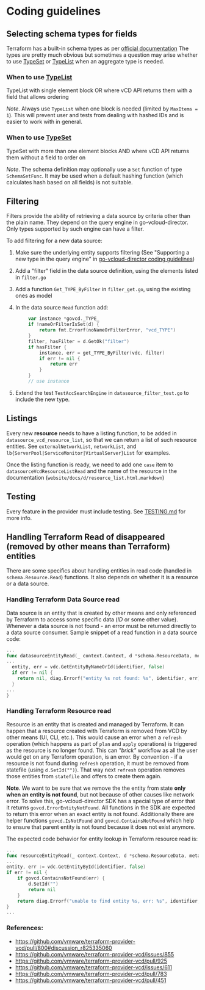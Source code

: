 # Coding guidelines


## Selecting schema types for fields 

Terraform has a built-in schema types as per [official documentation](https://www.terraform.io/docs/extend/schemas/schema-types.html)
The types are pretty much obvious but sometimes a question may arise whether to use
[TypeSet](https://www.terraform.io/docs/extend/schemas/schema-types.html#typeset) or
[TypeList](https://www.terraform.io/docs/extend/schemas/schema-types.html#typelist)
when an aggregate type is needed.

### When to use [TypeList](https://www.terraform.io/docs/extend/schemas/schema-types.html#typelist)

TypeList with single element block OR where vCD API returns them with a field that allows ordering

*Note*. Always use `TypeList` when one block is needed (limited by `MaxItems = 1`). This will prevent
user and tests from dealing with hashed IDs and is easier to work with in general.

### When to use [TypeSet](https://www.terraform.io/docs/extend/schemas/schema-types.html#typeset)

TypeSet with more than one element blocks AND where vCD API returns them without a field to order on

*Note*. The schema definition may optionally use a `Set` function of type `SchemaSetFunc`. It may be
used when a default hashing function (which calculates hash based on all fields) is not suitable.

## Filtering

Filters provide the ability of retrieving a data source by criteria other than the plain name. They depend on
the query engine in go-vcloud-director. Only types supported by such engine can have a filter.

To add filtering for a new data source:

1. Make sure the underlying entity supports filtering (See "Supporting a new type in the query engine" in 
[go-vcloud-director coding guidelines](https://github.com/vmware/go-vcloud-director/blob/main/CODING_GUIDELINES.md))

2. Add a "filter" field in the data source definition, using the elements listed in `filter.go`

3. Add a function `Get_TYPE_ByFilter` in `filter_get.go`, using the existing ones as model

4. In the data source `Read` function add:

```go
        var instance *govcd._TYPE_
		if !nameOrFilterIsSet(d) {
			return fmt.Errorf(noNameOrFilterError, "vcd_TYPE")
		}
		filter, hasFilter = d.GetOk("filter")
		if hasFilter {
			instance, err = get_TYPE_ByFilter(vdc, filter)
			if err != nil {
				return err
			}
		}
        // use instance
```

5. Extend the test `TestAccSearchEngine` in `datasource_filter_test.go` to include the new type.


## Listings

Every new **resource** needs to have a listing function, to be added in `datasource_vcd_resource_list`, so that we can
return a list of such resource entities.
See `externalNetworkList`, `networkList`, and `lb{ServerPool|ServiceMonitor|VirtualServer}List` for examples.

Once the listing function is ready, we need to add one `case` item to `datasourceVcdResourceListRead` and the name of
the resource in the documentation (`website/docs/d/resource_list.html.markdown`)

## Testing

Every feature in the provider must include testing. See
[TESTING.md](https://github.com/vmware/terraform-provider-vcd/blob/main/TESTING.md)
for more info.

## Handling Terraform Read of disappeared (removed by other means than Terraform) entities

There are some specifics about handling entities in read code (handled in `schema.Resource.Read`)
functions. It also depends on whether it is a resource or a data source.

### Handling Terraform Data Source read

Data source is an entity that is created by other means and only referenced by Terraform to access
some specific data (*ID* or some other value). Whenever a data source is not found - an error must
be returned directly to a data source consumer. Sample snippet of a read function in a data source
code:

```go
...
func datasourceEntityRead(_ context.Context, d *schema.ResourceData, meta interface{}) diag.Diagnostics {
...
  entity, err = vdc.GetEntityByNameOrId(identifier, false)
  if err != nil {
  	return nil, diag.Errorf("entity %s not found: %s", identifier, err)
  }
...
}
```

### Handling Terraform Resource read

Resource is an entity that is created and managed by Terraform. It can happen that a resource created
with Terraform is removed from VCD by other means (UI, CLI, etc.). This would cause an error when a
`refresh` operation (which happens as part of `plan` and `apply` operations) is triggered as the
resource is no longer found. This can *"brick"* workflow as all the user would get on any Terraform
operation, is an error. By convention - if a resource is not found during `refresh` operation, it
must be removed from statefile (using `d.SetId("")`). That way next `refresh` operation removes
those entities from `statefile` and offers to create them again.

**Note**. We want to be sure that we remove the the entity from state **only when an entity is not
found**, but not because of other causes like network error. To solve this, go-vcloud-director SDK
has a special type of error that it returns `govcd.ErrorEntityNotFound`. All functions in the SDK
are expected to return this error when an exact entity is not found. Additionally there are helper
functions `govcd.IsNotFound` and `govcd.ContainsNotFound` which help to ensure that parent entity is
not found because it does not exist anymore.

The expected code behavior for entity lookup in Terraform resource read is:

```go
...
func resourceEntityRead(_ context.Context, d *schema.ResourceData, meta interface{}) diag.Diagnostics {
...
entity, err := vdc.GetEntityById(identifier, false)
if err != nil {
	if govcd.ContainsNotFound(err) {
		d.SetId("")
		return nil
	}
	return diag.Errorf("unable to find entity %s, err: %s", identifier, err)
}
...
```

### References:
* https://github.com/vmware/terraform-provider-vcd/pull/800#discussion_r825335060
* https://github.com/vmware/terraform-provider-vcd/issues/855
* https://github.com/vmware/terraform-provider-vcd/pull/925
* https://github.com/vmware/terraform-provider-vcd/issues/611
* https://github.com/vmware/terraform-provider-vcd/pull/783
* https://github.com/vmware/terraform-provider-vcd/pull/451
